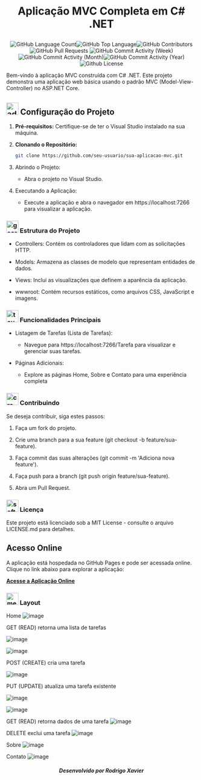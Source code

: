 <h1 align="center">
  Aplicação MVC Completa em C# .NET<p align='center'>
</h1>

<p align='center'>
 <img alt="GitHub Language Count" src="https://img.shields.io/github/languages/count/rodrigoxaviersantos/mvc" /><img alt="GitHub Top Language" src="https://img.shields.io/github/languages/top/rodrigoxaviersantos/mvc" /><img alt="" src="https://img.shields.io/github/repo-size/rodrigoxaviersantos/mvc" /><img alt="GitHub Contributors" src="https://img.shields.io/github/contributors/rodrigoxaviersantos/mvc" /><img alt="GitHub Pull Requests" src="https://img.shields.io/github/issues-pr/rodrigoxaviersantos/mvc" />
<img alt="GitHub Commit Activity (Week)" src="https://img.shields.io/github/commit-activity/w/rodrigoxaviersantos/mvc" /><img alt="GitHub Commit Activity (Month)" src="https://img.shields.io/github/commit-activity/m/rodrigoxaviersantos/mvc" /><img alt="GitHub Commit Activity (Year)" src="https://img.shields.io/github/commit-activity/y/rodrigoxaviersantos/mvc" /><img alt="Github License" src="https://img.shields.io/github/license/rodrigoxaviersantos/mvc" />
</p>


Bem-vindo à aplicação MVC construída com C# .NET. Este projeto demonstra uma aplicação web básica usando o padrão MVC (Model-View-Controller) no ASP.NET Core.

## <img width="32" height="32" src="https://img.icons8.com/color/96/administrative-tools.png" alt="administrative-tools"/>  Configuração do Projeto

1. **Pré-requisitos:**
   Certifique-se de ter o Visual Studio instalado na sua máquina.

2. **Clonando o Repositório:**
   ```bash
   git clone https://github.com/seu-usuario/sua-aplicacao-mvc.git
   
1. Abrindo o Projeto:
   - Abra o projeto no Visual Studio.

2. Executando a Aplicação:
   - Execute a aplicação e abra o navegador em https://localhost:7266 para visualizar a aplicação.

### <img width="32" height="32" src="https://img.icons8.com/color/48/gears.png" alt="gears"/> Estrutura do Projeto

- Controllers: Contém os controladores que lidam com as solicitações HTTP.
  
- Models: Armazena as classes de modelo que representam entidades de dados.
  
- Views: Inclui as visualizações que definem a aparência da aplicação.
  
- wwwroot: Contém recursos estáticos, como arquivos CSS, JavaScript e imagens.

### <img width="32" height="32" src="https://img.icons8.com/color/48/touchscreen-smartphone.png" alt="touchscreen-smartphone"/> Funcionalidades Principais

- Listagem de Tarefas (Lista de Tarefas):
  - Navegue para https://localhost:7266/Tarefa para visualizar e gerenciar suas tarefas.
  
- Páginas Adicionais:
  - Explore as páginas Home, Sobre e Contato para uma experiência completa

### <img width="32" height="32" src="https://img.icons8.com/cotton/64/crowdfunding--v1.png" alt="crowdfunding--v1"/> Contribuindo

Se deseja contribuir, siga estes passos:

1. Faça um fork do projeto.
   
2. Crie uma branch para a sua feature (git checkout -b feature/sua-feature).
   
3. Faça commit das suas alterações (git commit -m 'Adiciona nova feature').
   
4. Faça push para a branch (git push origin feature/sua-feature).
   
5. Abra um Pull Request.

### <img width="32" height="32" src="https://img.icons8.com/stickers/100/software-license.png" alt="software-license"/> Licença

Este projeto está licenciado sob a MIT License - consulte o arquivo LICENSE.md para detalhes.

## Acesso Online

A aplicação está hospedada no GitHub Pages e pode ser acessada online. Clique no link abaixo para explorar a aplicação:

[**Acesse a Aplicação Online**](https://seu-usuario.github.io/sua-aplicacao-mvc)

### <img width="32" height="32" src="https://img.icons8.com/fluency/48/media-queries.png" alt="media-queries"/> Layout 

Home 
![image](https://github.com/rodrigoxaviersantos/mvc/assets/116025593/37d4a9e8-08b8-4b4e-b62f-36eefeea1318)

GET (READ) retorna uma lista de tarefas

![image](https://github.com/rodrigoxaviersantos/mvc/assets/116025593/465596b0-95d2-4f44-9b37-b034dd3d6f38)

![image](https://github.com/rodrigoxaviersantos/mvc/assets/116025593/427d78bc-ce26-4f30-aeb8-ab9a49add99b)

POST (CREATE) cria uma tarefa

![image](https://github.com/rodrigoxaviersantos/mvc/assets/116025593/cf244535-d729-43f5-b286-d82ab4a8f842)

PUT (UPDATE) atualiza uma tarefa existente

![image](https://github.com/rodrigoxaviersantos/mvc/assets/116025593/46c45503-8825-45e6-a4fd-1996e8eb6306)

![image](https://github.com/rodrigoxaviersantos/mvc/assets/116025593/824e3621-99b5-4e57-b112-d454041ff007)



GET (READ) retorna dados de uma tarefa
![image](https://github.com/rodrigoxaviersantos/mvc/assets/116025593/4d740359-7e81-4da2-8e70-7f2aaf9a72f1)

DELETE exclui uma tarefa
![image](https://github.com/rodrigoxaviersantos/mvc/assets/116025593/59578f26-5f00-42d8-b432-9c428e17effe)

Sobre
![image](https://github.com/rodrigoxaviersantos/mvc/assets/116025593/dd5acdd2-5ae3-4376-80cd-c89625fd4831)

Contato 
![image](https://github.com/rodrigoxaviersantos/mvc/assets/116025593/9d0120c3-c98c-4284-821b-109482a75454)




<h5 align="center">
  Desenvolvido por Rodrigo Xavier<p align='center'>
</h5>





